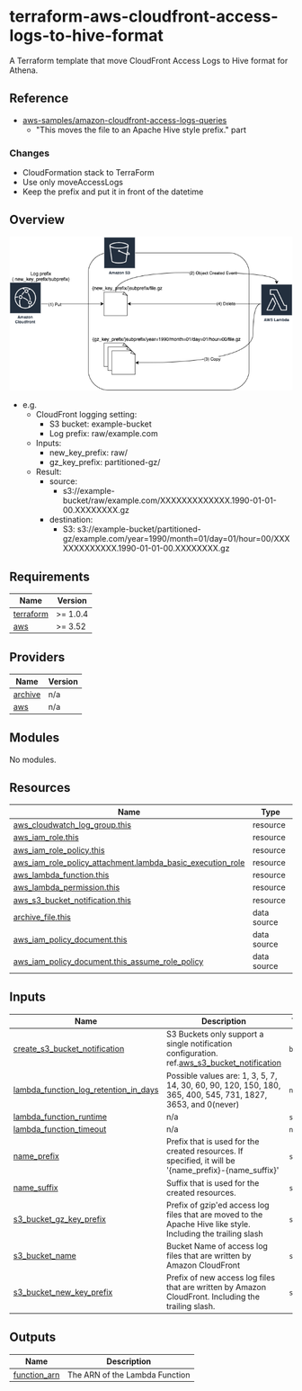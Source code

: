 # terraform-aws-cloudfront-access-logs-to-hive-format
A Terraform template that move CloudFront Access Logs to Hive format for Athena.

## Reference

- [aws-samples/amazon-cloudfront-access-logs-queries](https://github.com/aws-samples/amazon-cloudfront-access-logs-queries)
    - "This moves the file to an Apache Hive style prefix." part

### Changes

- CloudFormation stack to TerraForm
- Use only moveAccessLogs
- Keep the prefix and put it in front of the datetime

## Overview

![overview](images/terraform-aws-cloudfront-access-logs-to-hive-format.png)

- e.g.
    - CloudFront logging setting:
        - S3 bucket: example-bucket
        - Log prefix: raw/example.com
    - Inputs:
        - new_key_prefix: raw/
        - gz_key_prefix: partitioned-gz/
    - Result:
        - source:
            - s3://example-bucket/raw/example.com/XXXXXXXXXXXXX.1990-01-01-00.XXXXXXXX.gz
        - destination:
            - S3: s3://example-bucket/partitioned-gz/example.com/year=1990/month=01/day=01/hour=00/XXXXXXXXXXXXX.1990-01-01-00.XXXXXXXX.gz

## Requirements

| Name | Version |
|------|---------|
| <a name="requirement_terraform"></a> [terraform](#requirement\_terraform) | >= 1.0.4 |
| <a name="requirement_aws"></a> [aws](#requirement\_aws) | >= 3.52 |

## Providers

| Name | Version |
|------|---------|
| <a name="provider_archive"></a> [archive](#provider\_archive) | n/a |
| <a name="provider_aws"></a> [aws](#provider\_aws) | n/a |

## Modules

No modules.

## Resources

| Name | Type |
|------|------|
| [aws_cloudwatch_log_group.this](https://registry.terraform.io/providers/hashicorp/aws/latest/docs/resources/cloudwatch_log_group) | resource |
| [aws_iam_role.this](https://registry.terraform.io/providers/hashicorp/aws/latest/docs/resources/iam_role) | resource |
| [aws_iam_role_policy.this](https://registry.terraform.io/providers/hashicorp/aws/latest/docs/resources/iam_role_policy) | resource |
| [aws_iam_role_policy_attachment.lambda_basic_execution_role](https://registry.terraform.io/providers/hashicorp/aws/latest/docs/resources/iam_role_policy_attachment) | resource |
| [aws_lambda_function.this](https://registry.terraform.io/providers/hashicorp/aws/latest/docs/resources/lambda_function) | resource |
| [aws_lambda_permission.this](https://registry.terraform.io/providers/hashicorp/aws/latest/docs/resources/lambda_permission) | resource |
| [aws_s3_bucket_notification.this](https://registry.terraform.io/providers/hashicorp/aws/latest/docs/resources/s3_bucket_notification) | resource |
| [archive_file.this](https://registry.terraform.io/providers/hashicorp/archive/latest/docs/data-sources/file) | data source |
| [aws_iam_policy_document.this](https://registry.terraform.io/providers/hashicorp/aws/latest/docs/data-sources/iam_policy_document) | data source |
| [aws_iam_policy_document.this_assume_role_policy](https://registry.terraform.io/providers/hashicorp/aws/latest/docs/data-sources/iam_policy_document) | data source |

## Inputs

| Name | Description | Type | Default | Required |
|------|-------------|------|---------|:--------:|
| <a name="input_create_s3_bucket_notification"></a> [create\_s3\_bucket\_notification](#input\_create\_s3\_bucket\_notification) | S3 Buckets only support a single notification configuration. ref.[aws\_s3\_bucket\_notification](https://registry.terraform.io/providers/hashicorp/aws/latest/docs/resources/s3_bucket_notification) | `bool` | `true` | no |
| <a name="input_lambda_function_log_retention_in_days"></a> [lambda\_function\_log\_retention\_in\_days](#input\_lambda\_function\_log\_retention\_in\_days) | Possible values are: 1, 3, 5, 7, 14, 30, 60, 90, 120, 150, 180, 365, 400, 545, 731, 1827, 3653, and 0(never) | `number` | `30` | no |
| <a name="input_lambda_function_runtime"></a> [lambda\_function\_runtime](#input\_lambda\_function\_runtime) | n/a | `string` | `"nodejs14.x"` | no |
| <a name="input_lambda_function_timeout"></a> [lambda\_function\_timeout](#input\_lambda\_function\_timeout) | n/a | `number` | `30` | no |
| <a name="input_name_prefix"></a> [name\_prefix](#input\_name\_prefix) | Prefix that is used for the created resources. If specified, it will be '{name\_prefix}-{name\_suffix}' | `string` | `""` | no |
| <a name="input_name_suffix"></a> [name\_suffix](#input\_name\_suffix) | Suffix that is used for the created resources. | `string` | `"move-cf-access-logs"` | no |
| <a name="input_s3_bucket_gz_key_prefix"></a> [s3\_bucket\_gz\_key\_prefix](#input\_s3\_bucket\_gz\_key\_prefix) | Prefix of gzip'ed access log files that are moved to the Apache Hive like style. Including the trailing slash | `string` | `"partitioned-gz/"` | no |
| <a name="input_s3_bucket_name"></a> [s3\_bucket\_name](#input\_s3\_bucket\_name) | Bucket Name of access log files that are written by Amazon CloudFront | `string` | n/a | yes |
| <a name="input_s3_bucket_new_key_prefix"></a> [s3\_bucket\_new\_key\_prefix](#input\_s3\_bucket\_new\_key\_prefix) | Prefix of new access log files that are written by Amazon CloudFront. Including the trailing slash. | `string` | `"raw/"` | no |

## Outputs

| Name | Description |
|------|-------------|
| <a name="output_function_arn"></a> [function\_arn](#output\_function\_arn) | The ARN of the Lambda Function |
